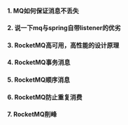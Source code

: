#### 1. MQ如何保证消息不丢失

#### 2. 说一下mq与spring自带listener的优劣

#### 3. RocketMQ高可用，高性能的设计原理

#### 4. RocketMQ事务消息

#### 5. RocketMQ顺序消息

#### 6. RocketMQ防止重复消费

#### 7. RocketMQ削峰

